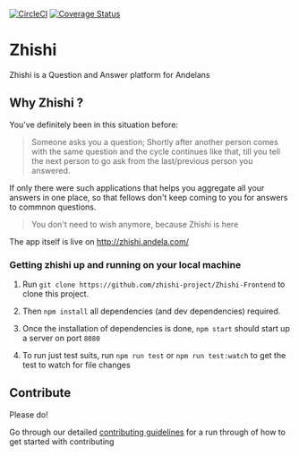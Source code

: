 [![CircleCI](https://circleci.com/gh/zhishi-project/Zhishi-Frontend/tree/master.svg?style=svg)](https://circleci.com/gh/zhishi-project/Zhishi-Frontend/tree/master)
[![Coverage Status](https://coveralls.io/repos/github/zhishi-project/Zhishi-Frontend/badge.svg?branch=develop)](https://coveralls.io/github/zhishi-project/Zhishi-Frontend?branch=develop)

# Zhishi
Zhishi is a Question and Answer platform for Andelans

## Why Zhishi ?

You've definitely been in this situation before:

>Someone asks you a question; Shortly after another person comes with the same question and the cycle continues like that, till you tell the next person to go ask from the last/previous person you answered.

If only there were such applications that helps you aggregate all your answers in one place, so that fellows don't keep coming to you for answers to commnon questions.

>You don't need to wish anymore, because Zhishi is here

The app itself is live on http://zhishi.andela.com/


### Getting zhishi up and running on your local machine


1. Run `git clone https://github.com/zhishi-project/Zhishi-Frontend` to clone this project.

2. Then `npm install` all dependencies (and dev dependencies) required.

3. Once the installation of dependencies is done, `npm start` should start up a server on port `8080`

3. To run just test suits, run `npm run test` or `npm run test:watch` to get the test to watch for file changes



## Contribute

Please do!

Go through our detailed [contributing guidelines](https://github.com/zhishi-project/Zhishi-Frontend/blob/develop/CONTRIBUTING.md) for a run through of how to get started with contributing
